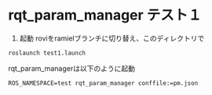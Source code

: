 # rqt_param_manager テスト１

1. 起動
roviをramielブランチに切り替え、このディレクトリで
~~~
roslaunch test1.launch
~~~
rqt_param_managerは以下のように起動
~~~
ROS_NAMESPACE=test rqt_param_manager conffile:=pm.json
~~~
